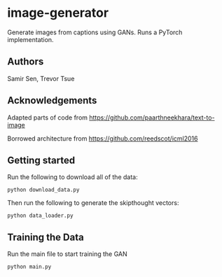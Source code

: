 # image-generator
Generate images from captions using GANs. Runs a PyTorch implementation.

## Authors
Samir Sen, Trevor Tsue

## Acknowledgements
Adapted parts of code from
https://github.com/paarthneekhara/text-to-image

Borrowed architecture from
https://github.com/reedscot/icml2016


## Getting started
Run the following to download all of the data:
```
python download_data.py
```

Then run the following to generate the skipthought vectors:
```
python data_loader.py
```


## Training the Data
Run the main file to start training the GAN
```
python main.py
```
